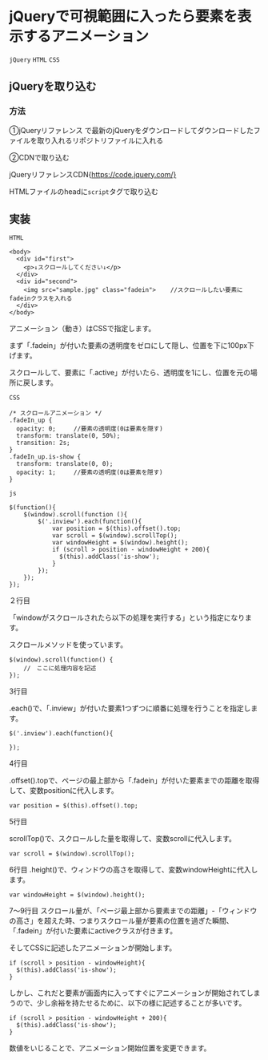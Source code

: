 # jQueryで可視範囲に入ったら要素を表示するアニメーション

`jQuery` `HTML` `CSS`

## jQueryを取り込む
### 方法
①jQueryリファレンス で最新のjQueryをダウンロードしてダウンロードしたファイルを取り入れるリポジトリファイルに入れる

②CDNで取り込む

jQueryリファレンスCDN{https://code.jquery.com/}

HTMLファイルのheadに`script`タグで取り込む

## 実装

`HTML`
```
<body>
  <div id="first">
    <p>↓スクロールしてください↓</p>
  </div>
  <div id="second">
    <img src="sample.jpg" class="fadein">    //スクロールしたい要素にfadeinクラスを入れる
  </div>
</body>
```

アニメーション（動き）はCSSで指定します。

まず「.fadein」が付いた要素の透明度をゼロにして隠し、位置を下に100px下げます。

スクロールして、要素に「.active」が付いたら、透明度を1にし、位置を元の場所に戻します。

`CSS`
```
/* スクロールアニメーション */
.fadeIn_up {
  opacity: 0;     //要素の透明度(0は要素を隠す)
  transform: translate(0, 50%);
  transition: 2s;
}
.fadeIn_up.is-show {
  transform: translate(0, 0);
  opacity: 1;　　　//要素の透明度(0は要素を隠す)
}
```

`js`
```
$(function(){
    $(window).scroll(function (){
        $('.inview').each(function(){
            var position = $(this).offset().top;
            var scroll = $(window).scrollTop();
            var windowHeight = $(window).height();
            if (scroll > position - windowHeight + 200){
              $(this).addClass('is-show');
            }
        });
    });
});
```
２行目

「windowがスクロールされたら以下の処理を実行する」という指定になります。

スクロールメソッドを使っています。
```
$(window).scroll(function() {
    //　ここに処理内容を記述
});
```
3行目

.each()で、「.inview」が付いた要素1つずつに順番に処理を行うことを指定します。
```
$('.inview').each(function(){

});
```
4行目

.offset().topで、ページの最上部から「.fadein」が付いた要素までの距離を取得して、変数positionに代入します。
```
var position = $(this).offset().top;
```
5行目

scrollTop()で、スクロールした量を取得して、変数scrollに代入します。
```
var scroll = $(window).scrollTop();
```
6行目
.height()で、ウィンドウの高さを取得して、変数windowHeightに代入します。
```
var windowHeight = $(window).height();
```
7〜9行目
スクロール量が、「ページ最上部から要素までの距離」-「ウィンドウの高さ」を超えた時、つまりスクロール量が要素の位置を過ぎた瞬間、「.fadein」が付いた要素にactiveクラスが付きます。

そしてCSSに記述したアニメーションが開始します。
```
if (scroll > position - windowHeight){
  $(this).addClass('is-show');
}
```
しかし、これだと要素が画面内に入ってすぐにアニメーションが開始されてしまうので、少し余裕を持たせるために、以下の様に記述することが多いです。
```
if (scroll > position - windowHeight + 200){
  $(this).addClass('is-show');
}
```
数値をいじることで、アニメーション開始位置を変更できます。





